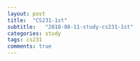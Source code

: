 ```yaml
---
layout: post
title:  "CS231-1st"
subtitle:   "2018-08-11-study-cs231-1st"
categories: study
tags: cs231
comments: true
---
```




